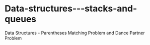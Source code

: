 # Data-structures---stacks-and-queues
Data Structures - Parentheses Matching Problem and Dance Partner Problem
